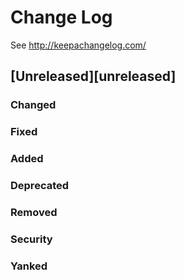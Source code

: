# Change Log
See http://keepachangelog.com/

## [Unreleased][unreleased]
### Changed
### Fixed
### Added
### Deprecated
### Removed
### Security
### Yanked
